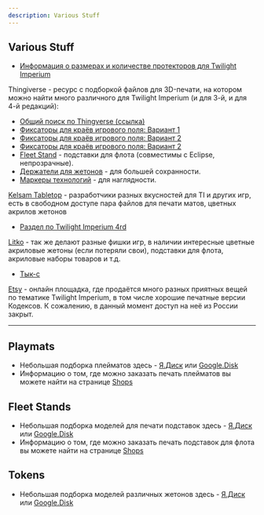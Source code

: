 ```yaml
---
description: Various Stuff
---
```


## Various Stuff

* [Информация о размерах и количестве протекторов для Twilight Imperium](https://boardgamegeek.com/geeklist/164572?itemid=5562442#item5562442)

Thingiverse - ресурс с подборкой файлов для 3D-печати, на котором можно найти много различного для Twilight Imperium (и для 3-й, и для 4-й редакций):
* [Общий поиск по Thingverse \(ссылка\)](https://www.thingiverse.com/search?q=Twilight+Imperium/)
* [Фиксаторы для краёв игрового поля: Вариант 1](https://www.thingiverse.com/thing:3092262/)
* [Фиксаторы для краёв игрового поля: Вариант 2](https://www.thingiverse.com/thing:2224531/)
* [Фиксаторы для краёв игрового поля: Вариант 2](https://www.thingiverse.com/thing:3005106/)
* [Fleet Stand](https://www.thingiverse.com/thing:2196283) - подставки для флота (совместимы с Eclipse, непрозрачные).
* [Держатели для жетонов](https://www.thingiverse.com/thing:2844269/) - для большей сохранности.
* [Маркеры технологий](https://www.thingiverse.com/thing:5395832) - для наглядности.

[Kelsam Tabletop](https://tabletop.kelsam.net/) - разработчики разных вкусностей для TI и других игр, есть в свободном доступе пара файлов для печати матов, цветных акрилов жетонов
* [Раздел по Twilight Imperium 4rd](https://tabletop.kelsam.net/game/twilight-imperium-fourth-edition/)


[Litko](https://litko.net/) - так же делают разные фишки игр, в наличии интересные цветные акриловые жетоны (если потеряли свои), подставки для флота, акриловые наборы товаров и т.д.
* [Тык-с](https://litko.net/search?q=twilight%20imperium/)

[Etsy](https://etsy.com) - онлайн площадка, где продаётся много разных приятных вещей по тематике Twilight Imperium, в том числе хорошие печатные версии Кодексов. К сожалению, в данный момент доступ на неё из России закрыт.

---

## Playmats
* Небольшая подборка плейматов здесь - [Я.Диск](https://disk.yandex.ru/d/4VaPDFcR3Sohig) или [Google.Disk](https://drive.google.com/drive/folders/1eAlZd6JOpqdaY2WzX3WVRz7upsLVIeSo?usp=sharing)
* Информацию о том, где можно заказать печать плейматов вы можете найти на странице [Shops](https://ti.sr2k.info/links/shops)

## Fleet Stands
* Небольшая подборка моделей для печати подставок здесь - [Я.Диск](https://disk.yandex.ru/d/8n_yw4AvoalWlg) или [Google.Disk](https://drive.google.com/drive/folders/1VcBxZm35XofBdbA5eXrvW5z3XlIOE2MC?usp=sharing)
* Информацию о том, где можно заказать печать подставок для флота вы можете найти на странице [Shops](https://ti.sr2k.info/links/shops)

## Tokens
* Небольшая подборка моделей различных жетонов здесь - [Я.Диск](https://disk.yandex.ru/d/VLVqtXCxKGeIQw) или [Google.Disk](https://drive.google.com/drive/folders/1s0iOqe-i8IDPjKL2Yj5XbRgdXvEG0Xty?usp=sharing)
